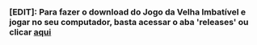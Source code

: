 ### [EDIT]: Para fazer o download do Jogo da Velha Imbatível e jogar no seu computador, basta acessar o aba 'releases' ou clicar [aqui](https://github.com/inacioMattos/Jogo-da-Velha-Imbat-vel/releases)
